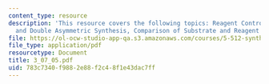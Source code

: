 ```yaml
---
content_type: resource
description: 'This resource covers the following topics: Reagent Control Strategies
  and Double Asymmetric Synthesis, Comparison of Substrate and Reagent Control Strategies'
file: https://ol-ocw-studio-app-qa.s3.amazonaws.com/courses/5-512-synthetic-organic-chemistry-ii-spring-2005/783c7340f9882e88f2c48f1e43dac7ff_3_07_05.pdf
file_type: application/pdf
resourcetype: Document
title: 3_07_05.pdf
uid: 783c7340-f988-2e88-f2c4-8f1e43dac7ff
---
```

